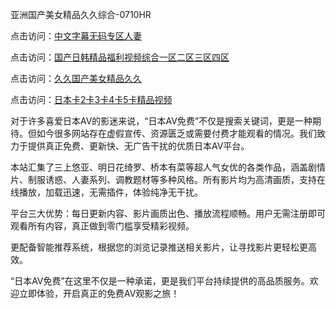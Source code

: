 亚洲国产美女精品久久综合-0710HR

点击访问：<a href="https://heiliaoxwd5i8.pages.dev">中文字幕无码专区人妻</a>

点击访问：<a href="https://heiliaoxqkkct.pages.dev">国产日韩精品福利视频综合一区二区三区四区</a>

点击访问：<a href="https://heiliaoxqkkct.pages.dev">久久国产美女精品久久</a>

点击访问：<a href="https://heiliaozj3tjd.pages.dev">日本卡2卡3卡4卡5卡精品视频</a>

对于许多喜爱日本AV的影迷来说，“日本AV免费”不仅是搜索关键词，更是一种期待。但如今很多网站存在虚假宣传、资源匮乏或需要付费才能观看的情况。我们致力于提供真正免费、更新快、无广告干扰的优质日本AV平台。

本站汇集了三上悠亚、明日花绮罗、桥本有菜等超人气女优的各类作品，涵盖剧情片、制服诱惑、人妻系列、调教题材等多种风格。所有影片均为高清画质，支持在线播放，加载迅速，无需插件，体验纯净无干扰。

平台三大优势：每日更新内容、影片画质出色、播放流程顺畅。用户无需注册即可观看所有内容，真正做到零门槛享受精彩视频。

更配备智能推荐系统，根据您的浏览记录推送相关影片，让寻找影片更轻松更高效。

“日本AV免费”在这里不仅是一种承诺，更是我们平台持续提供的高品质服务。欢迎立即体验，开启真正的免费AV观影之旅！

<span style="display:none;">[Canonical link](https://github.com/shht20250710/riben252)</span>

